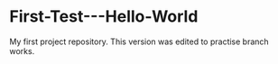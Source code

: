 # First-Test---Hello-World
My first project repository.
This version was edited to practise branch works.
